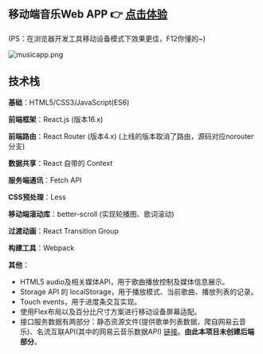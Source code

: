 ## 移动端音乐Web APP 👉 [点击体验](https://qaqmmttyyy.github.io/react_music_app/)
(PS：在浏览器开发工具移动设备模式下效果更佳，F12你懂的~)

![musicapp.png](https://i.loli.net/2019/03/02/5c7a6ecdbd69c.png)


## 技术栈

**基础**：HTML5/CSS3/JavaScript(ES6)

**前端框架**：React.js (版本16.x)

**前端路由**：React Router (版本4.x) (上线的版本取消了路由，源码对应norouter分支)

**数据共享**：React 自带的 Context

**服务端通讯**：Fetch API

**CSS预处理**：Less

**移动端滚动库**：better-scroll (实现轮播图、歌词滚动)

**过渡动画**：React Transition Group

**构建工具**：Webpack

**其他**：

- HTML5 audio及相关媒体API，用于歌曲播放控制及媒体信息展示。
- Storage API 的 localStorage，用于播放模式、当前歌曲、播放列表的记录。
- Touch events，用于进度条交互实现。
- 使用Flex布局以及百分比尺寸方案进行移动设备屏幕适配。
- 接口服务数据有两部分：静态资源文件(提供歌单列表数据，爬自网易云音乐)、名流互联API(其中的网易云音乐数据API) [链接](https://api.mlwei.com/)。**由此本项目未创建后端部分**。